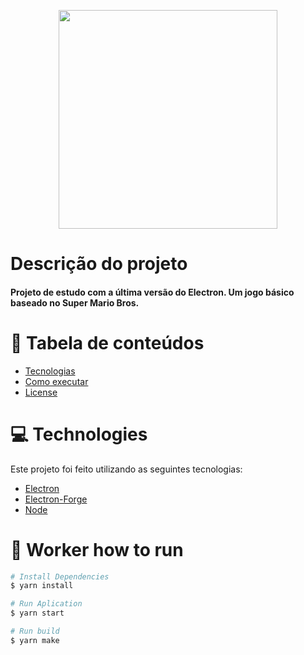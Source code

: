 <p align="center">
   <img src="https://i.pinimg.com/originals/9c/1b/8f/9c1b8f95f6cad0d1ec848b38a450ff58.png" width="350px" height="auto">
</p>

#  Descrição do projeto
<h4>Projeto de estudo com a última versão do Electron. Um jogo básico baseado no Super Mario Bros.</h4>

# :pushpin: Tabela de conteúdos

* [Tecnologias](#computer-technologies)
* [Como executar](#construction_worker-how-to-run)
* [License](#closed_book-license)


# :computer: Technologies
Este projeto foi feito utilizando as seguintes tecnologias:

* [Electron](https://www.electronjs.org/)
* [Electron-Forge](https://www.electronforge.io/)
* [Node](https://nodejs.org)

# :construction_worker: Worker how to run
```bash
# Install Dependencies
$ yarn install

# Run Aplication
$ yarn start

# Run build
$ yarn make
```

